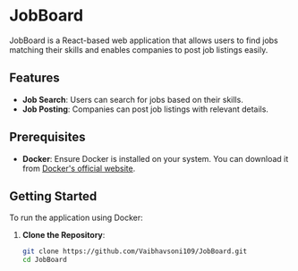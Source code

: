 # JobBoard

JobBoard is a React-based web application that allows users to find jobs matching their skills and enables companies to post job listings easily.

## Features

- **Job Search**: Users can search for jobs based on their skills.
- **Job Posting**: Companies can post job listings with relevant details.

## Prerequisites

- **Docker**: Ensure Docker is installed on your system. You can download it from [Docker's official website](https://www.docker.com/get-started).

## Getting Started

To run the application using Docker:

1. **Clone the Repository**:

   ```bash
   git clone https://github.com/Vaibhavsoni109/JobBoard.git
   cd JobBoard
